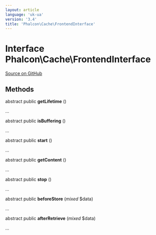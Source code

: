 ```yaml
---
layout: article
language: 'uk-ua'
version: '3.4'
title: 'Phalcon\Cache\FrontendInterface'
---
```


# Interface **Phalcon\Cache\FrontendInterface**

<a href="https://github.com/phalcon/cphalcon/tree/v3.4.0/phalcon/cache/frontendinterface.zep" class="btn btn-default btn-sm">Source on GitHub</a>

## Methods

abstract public **getLifetime** ()

...

abstract public **isBuffering** ()

...

abstract public **start** ()

...

abstract public **getContent** ()

...

abstract public **stop** ()

...

abstract public **beforeStore** (*mixed* $data)

...

abstract public **afterRetrieve** (*mixed* $data)

...